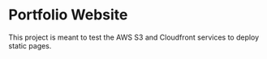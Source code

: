 # Portfolio Website
This project is meant to test the AWS S3 and Cloudfront services to deploy static pages.
